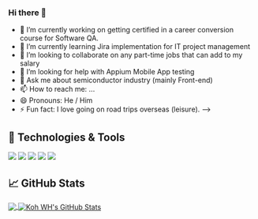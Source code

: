 

### Hi there 👋

- 🔭 I’m currently working on getting certified in a career conversion course for Software QA.
- 🌱 I’m currently learning Jira implementation for IT project management
- 👯 I’m looking to collaborate on any part-time jobs that can add to my salary
- 🤔 I’m looking for help with Appium Mobile App testing
- 💬 Ask me about semiconductor industry (mainly Front-end)
- 📫 How to reach me: ...
- 😄 Pronouns: He / Him
- ⚡ Fun fact: I love going on road trips overseas (leisure).
-->

## 🔧 Technologies & Tools
![](https://img.shields.io/badge/OS-Windows-informational?style=flat&logo=windows&logoColor=white&color=2bbc8a)
![](https://img.shields.io/badge/Code-Python-informational?style=flat&logo=python&logoColor=white&color=2bbc8a)
![](https://img.shields.io/badge/Tool-Jira-informational?style=flat&logo=jira&logoColor=white&color=2bbc8a)
![](https://img.shields.io/badge/Tool-Microsoft_SharePoint-informational?style=flat&logo=microsoft&logoColor=white&color=2bbc8a)
![](https://img.shields.io/badge/Tool-Qualtrics-informational?style=flat&logo=qualtrics&logoColor=white&color=2bbc8a)


## &#x1f4c8; GitHub Stats

<a href="https://github.com/angeljackal/angeljackal">
  <img align="center" src="https://github-readme-stats.vercel.app/api/top-langs/?username=angeljackal&hide=java,html,tex&title_color=ffffff&text_color=c9cacc&icon_color=2bbc8a&bg_color=1d1f21&langs_count=3" />
</a>
<a href="https://github.com/angeljackal/angeljackal">
  <img align="center" src="https://github-readme-stats.vercel.app/api?username=angeljackal&show_icons=true&line_height=27&count_private=true&title_color=ffffff&text_color=c9cacc&icon_color=2bbc8a&bg_color=1d1f21" alt="Koh WH's GitHub Stats" />
</a>

  
